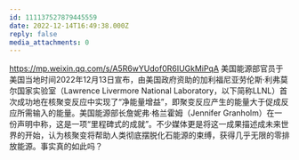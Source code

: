 ```yaml
---
id: 111137527879445559
date: 2022-12-14T16:49:38.000Z
reply: false
media_attachments: 0
---
```


https://mp.weixin.qq.com/s/A5R6wYUdof0R6IUGkMiPqA 美国能源部官员于美国当地时间2022年12月13日宣布，由美国政府资助的加利福尼亚劳伦斯·利弗莫尔国家实验室（Lawrence Livermore National Laboratory，以下简称LLNL）首次成功地在核聚变反应中实现了“净能量增益”，即聚变反应产生的能量大于促成反应所需输入的能量。美国能源部长詹妮弗·格兰霍姆（Jennifer Granholm）在一份声明中称，这是一项“里程碑式的成就”。不少媒体更是将这一成果描述成未来世界的开始，认为核聚变将帮助人类彻底摆脱化石能源的束缚，获得几乎无限的零排放能源。事实真的如此吗？

